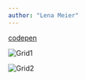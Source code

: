 ```yaml
---
author: "Lena Meier"
---
```


[codepen](https://codepen.io/lenameier/pen/dyxgwZd)

![Grid1](https://github.com/lenameier/lenameier.github.io/blob/main/assets/img/Bildschirmfoto%202024-11-13%20um%2011.35.26.png?raw=true)

![Grid2](https://github.com/lenameier/lenameier.github.io/blob/main/assets/img/Test%202.png?raw=true)